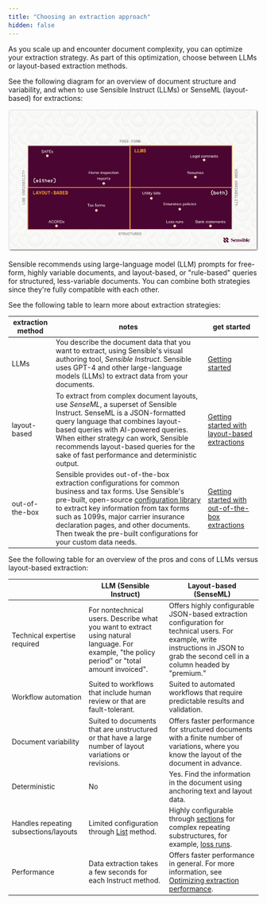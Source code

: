 ```yaml
---
title: "Choosing an extraction approach"
hidden: false
---
```


As you scale up and encounter document complexity, you can optimize your extraction strategy. As part of this optimization, choose between LLMs or layout-based extraction methods.

See the following diagram for an overview of document structure and variability, and when to use Sensible Instruct (LLMs) or SenseML (layout-based) for extractions: 

![Click to enlarge](https://raw.githubusercontent.com/sensible-hq/sensible-docs/main/readme-sync/assets/v0/images/final/document_landscape.png)

Sensible recommends using large-language model (LLM) prompts for free-form, highly variable documents, and layout-based, or "rule-based" queries for structured, less-variable documents.  You can combine both strategies since they're fully compatible with each other. 

See the following table to learn more about extraction strategies:

| extraction method | notes                                                        | get started                                                  |
| ----------------- | ------------------------------------------------------------ | ------------------------------------------------------------ |
| LLMs              | You describe the document data that you want to extract, using Sensible's visual authoring tool, *Sensible Instruct*. Sensible uses GPT-4 and other large-language models (LLMs) to extract data from your documents. | [Getting started](doc:getting-started-ai)                    |
| layout-based      | To extract from complex document layouts, use *SenseML*, a superset of Sensible Instruct. SenseML is a JSON-formatted query language that combines layout-based queries with AI-powered queries. When either strategy can work, Sensible recommends layout-based queries for the sake of fast performance and deterministic output. | [Getting started with layout-based extractions](doc:getting-started) |
| out-of-the-box    | Sensible provides out-of-the-box extraction configurations for common business and tax forms. Use Sensible's pre-built, open-source [configuration library](https://github.com/sensible-hq/sensible-configuration-library/) to extract key information from tax forms such as 1099s, major carrier insurance declaration pages, and other documents. Then tweak the pre-built configurations for your custom data needs. | [Getting started with out-of-the-box extractions](doc:excel-quickstart) |

See the following table for an overview of the pros and cons of LLMs versus layout-based extraction:

|                                       | LLM (Sensible Instruct)                                      | Layout-based (SenseML)                                       |
| ------------------------------------- | ------------------------------------------------------------ | ------------------------------------------------------------ |
| Technical expertise required          | For nontechnical users. Describe what you want to extract using natural language.  For example, "the policy period" or "total amount invoiced". | Offers highly configurable JSON-based extraction configuration for technical users. For example, write instructions in JSON to grab the second cell in a column headed by "premium." |
| Workflow automation                   | Suited to workflows that include human review or that are fault-tolerant. | Suited to automated workflows that require predictable results and validation. |
| Document variability                  | Suited to documents that are unstructured or that have a large number of layout variations or revisions. | Offers faster performance for  structured documents with a finite number of variations, where you know the layout of the document in advance. |
| Deterministic                         | No                                                           | Yes. Find the information in the document using anchoring text and layout data. |
| Handles repeating subsections/layouts | Limited configuration through [List](doc:list-tips) method.  | Highly configurable through [sections](doc:sections) for complex repeating substructures, for example, [loss runs](doc:sections). |
| Performance                           | Data extraction takes a few seconds for each Instruct method. | Offers faster performance in general. For more information, see [Optimizing extraction performance](doc:performance). |

